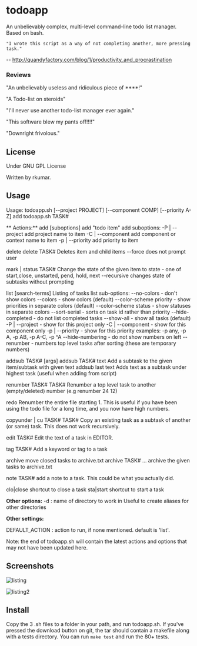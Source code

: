 # todoapp

An unbelievably complex, multi-level command-line todo list manager.  
Based on bash.

    "I wrote this script as a way of not completing another, more pressing task."
-- <http://quandyfactory.com/blog/1/productivity_and_procrastination>

### Reviews

"An unbelievably useless and ridiculous piece of ****!"

"A Todo-list on steroids"

"I'll never use another todo-list manager ever again."

"This software blew my pants off!!!!"

"Downright frivolous."


## License

Under GNU GPL License  

Written by rkumar.

## Usage

  Usage: todoapp.sh [--project PROJECT] [--component COMP] [--priority A-Z] add <text>
         todoapp.sh <action> TASK#

**  Actions:**
  add
     [suboptions] add "todo item"
     add suboptions:
     -P | --project  add project name to item
     -C | --component add component or context name to item
     -p | --priority  add priority to item

  delete
     delete TASK#
     Deletes item and child items
     --force  does not prompt user

  mark | status TASK# <state> 
     Change the state of the given item to <state>
     state - one of start,close, unstarted, pend, hold, next
     --recursive  changes state of subtasks without prompting

  list [search-terms]
     Listing of tasks
     list sub-options:
     --no-colors  - don't show colors
     --colors     - show colors  (default)
     --color-scheme priority  - show priorities in separate colors (default)
     --color-scheme status  - show statuses in separate colors
     --sort-serial  - sorts on task id rather than priority
     --hide-completed - do not list completed tasks
     --show-all - show all tasks (default)
     -P | --project <name> - show for this project only
     -C | --component <name> - show for this component only
     -p | --priority <name> - show for this priority 
        examples: -p any, -p A, -p AB, -p A-C, -p ^A
     --hide-numbering - do not show numbers on left
     --renumber - numbers top level tasks after sorting (these are temporary numbers)

  addsub TASK# [args]
     addsub TASK# text
        Add a subtask to the given item/subtask with given text
     addsub last text
        Adds text as a subtask under highest task (useful when adding from script)

  renumber TASK# TASK#
    Renumber a top level task to another (empty/deleted) number
    (e.g renumber 24 12)

  redo
    Renumber the entire file starting 1. This is useful if you have been
    using the todo file for a long time, and you now have high numbers.

  copyunder | cu TASK# TASK#
    Copy an existing task as a subtask of another (or same) task.
    This does not work recursively.

  edit TASK#
    Edit the text of a task in EDITOR.

  tag TASK# <tag>
    Add a keyword or tag to a task

  archive
    move closed tasks to archive.txt
    archive TASK# ...
       archive the given tasks to archive.txt

  note TASK# <text>
     add a note to a task. This could be what you actually did.

  clo|close <TASK>
     shortcut to close a task
  sta|start <TASK>
     shortcut to start a task
   
**Other options:**
  -d <dirname>   : name of directory to work in
                   Useful to create aliases for other directories


**Other settings:**

DEFAULT_ACTION  : action to run, if none mentioned. default is 'list'.

Note: the end of todoapp.sh will contain the latest
actions and options that may not have been updated here.

##  Screenshots

![listing](http://i47.tinypic.com/keuetg.jpg)

![listing2](http://i47.tinypic.com/1t66v5.jpg)

## Install

Copy the 3 .sh files to a folder in your path, and run todoapp.sh.
If you've pressed the download button on git, the tar should contain a makefile
along with a tests directory. You can run `make test` and run the 80+
tests.
